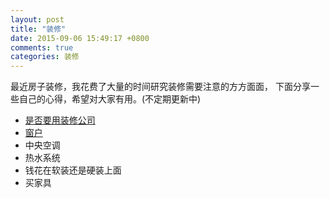 ```yaml
---
layout: post
title: "装修"
date: 2015-09-06 15:49:17 +0800
comments: true
categories: 装修
---
```


最近房子装修，我花费了大量的时间研究装修需要注意的方方面面，
下面分享一些自己的心得，希望对大家有用。(不定期更新中)

- [是否要用装修公司](http://blog.linjunhalida.com/blog/zhuangxiugongshi/)
- [窗户](http://blog.linjunhalida.com/blog/window/)
- 中央空调
- 热水系统
- 钱花在软装还是硬装上面
- 买家具
  
